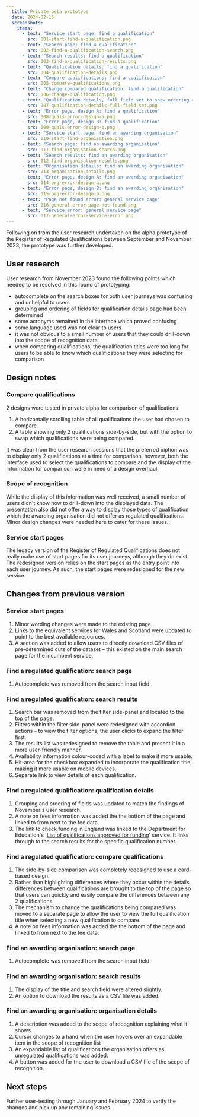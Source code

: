 ```yaml
---
  title: Private beta prototype
  date: 2024-02-16
  screenshots:
    items:
      - text: "Service start page: find a qualification"
        src: 001-start-find-a-qualification.png
      - text: "Search page: find a qualification"
        src: 002-find-a-qualification-search.png
      - text: "Search results: find a qualification"
        src: 003-find-a-qualification-results.png
      - text: "Qualification details: find a qualification"
        src: 004-qualification-details.png
      - text: "Compare qualifications: find a qualification"
        src: 005-compare-qualifications.png
      - text: "Change compared qualification: find a qualification"
        src: 006-change-qualification.png
      - text: "Qualification details, full field set to show ordering and grouping: find a qualification"
        src: 007-qualification-details-full-field-set.png
      - text: "Error page, design A: find a qualification"
        src: 008-quals-error-design-a.png
      - text: "Error page, design B: find a qualification"
        src: 009-quals-error-design-b.png
      - text: "Service start page: find an awarding organisation"
        src: 010-start-find-organisation.png
      - text: "Search page: find an awarding organisation"
        src: 011-find-organisation-search.png
      - text: "Search results: find an awarding organisation"
        src: 012-find-organisation-results.png
      - text: "Organisation details: find an awarding organisation"
        src: 013-organisation-details.png
      - text: "Error page, design A: find an awarding organisation"
        src: 014-org-error-design-a.png
      - text: "Error page, design B: find an awarding organisation"
        src: 015-org-error-design-b.png
      - text: "Page not found error: general service page"
        src: 016-general-error-page-not-found.png
      - text: "Service error: general service page"
        src: 017-general-error-service-error.png
---
```


Following on from the user research undertaken on the alpha prototype of the Register of Regulated Qualifications between September and November 2023, the prototype was further developed.

## User research

User research from November 2023 found the following points which needed to be resolved in this round of prototyping:

* autocomplete on the search boxes for both user journeys was confusing and unhelpful to users
* grouping and ordering of fields for qualification details page had been determined
* some acronyms remained in the interface which proved confusing
* some language used was not clear to users
* it was not obvious to a small number of users that they could drill-down into the scope of recognition data
* when comparing qualifications, the qualification titles were too long for users to be able to know which qualifications they were selecting for comparison

## Design notes

### Compare qualifications

2 designs were tested in private alpha for comparison of qualifications:

1. A horizontally scrolling table of all qualifications the user had chosen to compare.
1. A table showing only 2 qualifications side-by-side, but with the option to swap which qualifications were being compared.

It was clear from the user research sessions that the preferred oiption was to display only 2 qualifications at a time for comparison, however, both the interface used to select the qualifications to compare and the display of the information for comparison were in need of a design overhaul.

### Scope of recognition

While the display of this information was well received, a small number of users didn't know how to drill-down into the displayed data. The presentation also did not offer a way to display those types of qualification which the awarding organisation did not offer as regulated qualifications. Minor design changes were needed here to cater for these issues.

### Service start pages

The legacy version of the Register of Regulated Qualifications does not really make use of start pages for its user journeys, although they do exist. The redesigned version relies on the start pages as the entry point into each user journey. As such, the start pages were redesigned for the new service.


## Changes from previous version

### Service start pages

1. Minor wording changes were made to the existing page.
1. Links to the equivalent services for Wales and Scotland were updated to point to the best available resources.
1. A section was added to allow users to directly download CSV files of pre-determined cuts of the dataset – this existed on the main search page for the incumbent service.

### Find a regulated qualification: search page

1. Autocomplete was removed from the search input field.

### Find a regulated qualification: search results

1. Search bar was removed from the filter side-panel and located to the top of the page.
1. Filters within the filter side-panel were redesigned with accordion actions – to view the filter options, the user clicks to expand the filter first.
1. The results list was redesigned to remove the table and present it in a more user-friendly manner.
1. Availability information colour-coded with a label to make it more usable.
1. Hit-area for the checkbox expanded to incorporate the qualification title, making it more usable on mobile devices.
1. Separate link to view details of each qualification.

### Find a regulated qualification: qualification details

1. Grouping and ordering of fields was updated to match the findings of November's user research.
1. A note on fees information was added the the bottom of the page and linked to from next to the fee data.
1. The link to check funding in England was linked to the Department for Education's '[List of qualifications approved for funding](https://www.qualifications.education.gov.uk/Search?Num=61031859&Status=All)' service. It links through to the search results for the specific qualification number.

### Find a regulated qualification: compare qualifications

1. The side-by-side comparison was completely redesigned to use a card-based design.
1. Rather than highlighting differences where they occur within the details, differences between qualifications are brought to the top of the page so that users can quickly and easily compare the differences between any 2 qualifications.
1. The mechanism to change the qualifications being compared was moved to a separate page to allow the user to view the full qualification title when selecting a new qualification to compare.
1. A note on fees information was added the the bottom of the page and linked to from next to the fee data.

### Find an awarding organisation: search page

1. Autocomplete was removed from the search input field.

### Find an awarding organisation: search results

1. The display of the title and search field were altered slightly.
1. An option to download the results as a CSV file was added.

### Find an awarding organisation: organisation details

1. A description was added to the scope of recognition explaining what it shows.
1. Cursor changes to a hand when the user hovers over an expandable item in the scope of recognition list
1. An expandable list of qualifications the organisation offers as unregulated qualifications was added.
1. A button was added for the user to download a CSV file of the scope of recognition.

## Next steps

Further user-testing through January and February 2024 to verify the changes and pick up any remaining issues.